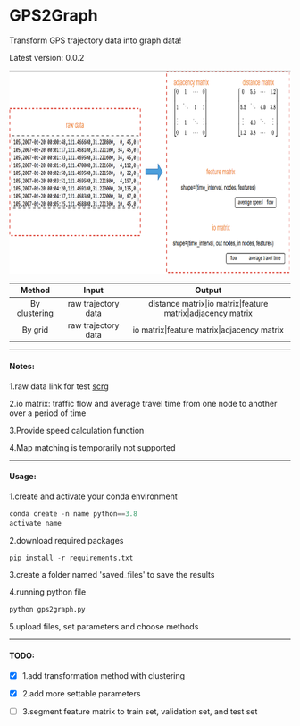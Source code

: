 # GPS2Graph
Transform GPS trajectory data into graph data!

Latest version: 0.0.2

<img decoding="async" src="./imgs/display.png" width="800" height="364">

|    Method     |        Input        |                            Output                            |
| :-----------: | :-----------------: | :----------------------------------------------------------: |
| By clustering | raw trajectory data | distance matrix\|io matrix\|feature matrix\|adjacency matrix |
|    By grid    | raw trajectory data |         io matrix\|feature matrix\|adjacency matrix          |

***

#### Notes:

1.raw data link for test [scrg](https://cse.hkust.edu.hk/scrg/)

2.io matrix: traffic flow and average travel time from one node to another over a period of time

3.Provide speed calculation function

4.Map matching is temporarily not supported

***

#### Usage:

1.create and activate your conda environment

```python
conda create -n name python==3.8
activate name
```

2.download required packages

```python
pip install -r requirements.txt
```

3.create a folder named 'saved_files' to save the results

4.running python file

```python
python gps2graph.py
```

5.upload files, set parameters and choose methods

***

#### TODO:

- [x] 1.add  transformation method with clustering
- [x] 2.add more settable parameters
- [ ] 3.segment feature matrix to train set, validation set, and test set

